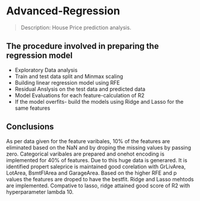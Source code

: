# Advanced-Regression
> Description: House Price prediction analysis. 
## The procedure involved in preparing the regression model
* Exploratory Data analysis
* Train and test data split and Minmax scaling
* Building linear regression model using RFE
* Residual Anslysis on the test data and predicted data
* Model Evaluations for each feature-calculation of R2
* If the model overfits- build the models using Ridge and Lasso for the same features
## Conclusions
As per data given for the feature varibales, 10% of the features are eliminated based on the NaN and by droping the missing values by passing zero.
Categorical varibales are prepared and onehot encoding is implemented for 40% of features. Due to this huge data is generared.
It is identified propert saleprice is maintained good corelation with GrLivArea, LotArea, BsmtFlArea and GarageArea. Based on the higher RFE and p values the features are droped to have the bestfit. Ridge and Lasso mehtods are implemented. Compative to lasso, ridge attained good score of R2 with hyperparameter lambda 10.

